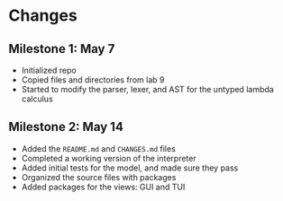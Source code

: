 # Changes

## Milestone 1: May 7
* Initialized repo
* Copied files and directories from lab 9
* Started to modify the parser, lexer, and AST for the untyped lambda calculus

## Milestone 2: May 14
* Added the `README.md` and `CHANGES.md` files
* Completed a working version of the interpreter
* Added initial tests for the model, and made sure they pass
* Organized the source files with packages
* Added packages for the views: GUI and TUI

